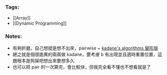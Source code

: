 ### Tags:
- [[Array]]
- [[Dynamic Programming]]
### Notes:
- 有夠折磨，自己想就是想不出來，pairwise + [kadane's algorithms 變形版](https://leetcode.com/problems/substring-with-largest-variance/solutions/2579146/weird-kadane-intuition-solution-explained/)
- 總之就是個很詭異的兩兩做 kadane，要考慮 b 有出現並且適時重置位置，這題根本是狗屎吧想出來要想多久
- 也可以把 pair 的一次算完，會比較快，但我完全看不懂也不想看就是了

